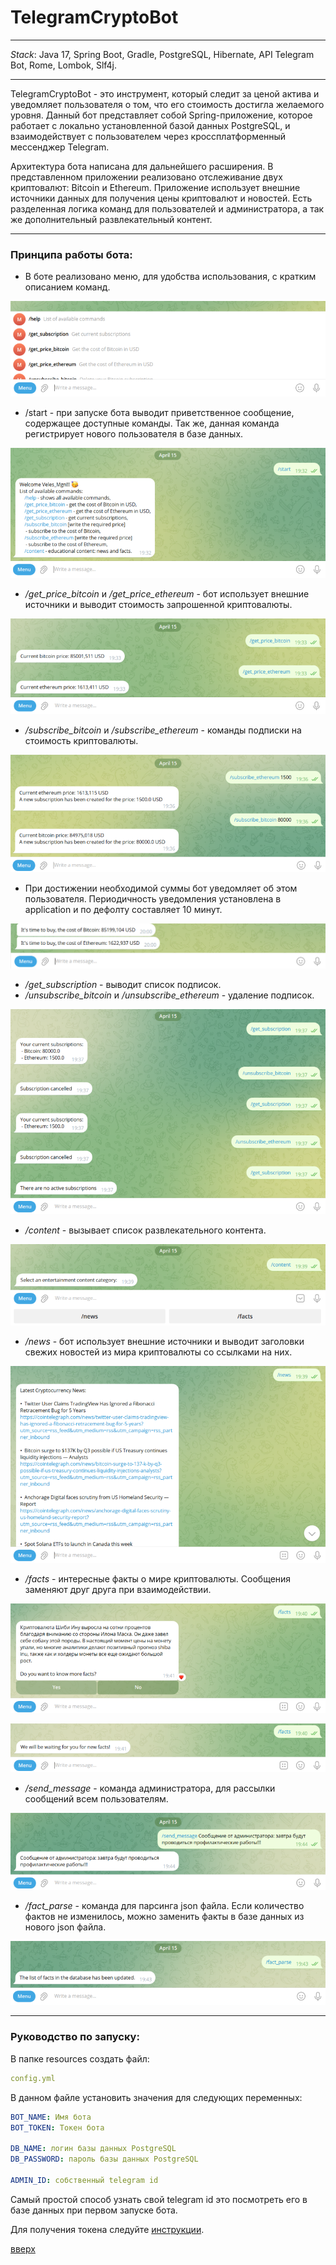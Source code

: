 <a id="anchor"></a>
# TelegramCryptoBot
____
_Stack_:
Java 17, Spring Boot, Gradle, PostgreSQL, Hibernate,
API Telegram Bot, Rome, Lombok, Slf4j.
____

TelegramCryptoBot - это инструмент, который следит за 
ценой актива и уведомляет пользователя о том, 
что его стоимость достигла желаемого уровня. 
Данный бот представляет собой Spring-приложение,
которое работает с локально установленной базой данных 
PostgreSQL, и взаимодействует с пользователем через
кроссплатформенный мессенджер Telegram.

Архитектура бота написана для дальнейшего расширения.
В представленном приложении реализовано отслеживание
двух криптовалют: Bitcoin и Ethereum. Приложение 
использует внешние источники данных для
получения цены криптовалют и новостей. Есть разделенная
логика команд для пользователей и администратора, а 
так же дополнительный развлекательный контент.

____

### Принципа работы бота:

* В боте реализовано меню, для удобства использования, 
  с кратким описанием команд.

![картинка](readme_images/menu.png)

* /start - при запуске бота выводит приветственное
  сообщение, содержащее доступные команды. Так же, данная
  команда регистрирует нового пользователя в базе данных.

![картинка](readme_images/start.png)

* _/get_price_bitcoin_ 
и _/get_price_ethereum_ - бот использует внешние источники
и выводит стоимость запрошенной криптовалюты.

![картинка](readme_images/getPrice.png)

* _/subscribe_bitcoin_ и _/subscribe_ethereum_ -
  команды подписки на стоимость криптовалюты. 

![картинка](readme_images/subscribe.png)

* При достижении
  необходимой суммы бот уведомляет об этом пользователя.
  Периодичность уведомления установлена в application и по
  дефолту составляет 10 минут.

![картинка](readme_images/work.png)

* _/get_subscription_ - выводит список подписок.
* _/unsubscribe_bitcoin_ и _/unsubscribe_ethereum_ -
  удаление подписок.

![картинка](readme_images/getSubscribe.png)

* _/content_ - вызывает список развлекательного контента.

![картинка](readme_images/content.png)

* _/news_ - бот использует внешние источники
  и выводит заголовки свежих новостей из мира 
  криптовалюты со ссылками на них.

![картинка](readme_images/news.png)

* _/facts_ - интересные факты о мире криптовалюты. 
  Сообщения заменяют друг друга при взаимодействии.

![картинка](readme_images/fact.png)

![картинка](readme_images/no.png)

* _/send_message_ - команда администратора, для рассылки
  сообщений всем пользователям.

![картинка](readme_images/message.png)

* _/fact_parse_ - команда для парсинга json файла. 
  Если количество фактов не изменилось, можно
  заменить факты в базе данных из нового json файла.

![картинка](readme_images/factParse.png)

____

### Руководство по запуску:


В папке resources создать файл:

```yaml
config.yml
```

В данном файле установить значения для следующих 
переменных:

```yaml
BOT_NAME: Имя бота
BOT_TOKEN: Токен бота

DB_NAME: логин базы данных PostgreSQL
DB_PASSWORD: пароль базы данных PostgreSQL

ADMIN_ID: собственный telegram id 
```

Самый простой способ узнать свой telegram id это 
посмотреть его в базе данных при первом запуске бота.

Для получения токена следуйте
[инструкции](https://core.telegram.org/bots/features#creating-a-new-bot).

[вверх](#anchor)